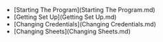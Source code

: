 - [Starting The Program](Starting The Program.md)
- [Getting Set Up](Getting Set Up.md)
- [Changing Credentials](Changing Credentials.md)
- [Changing Sheets](Changing Sheets.md)

